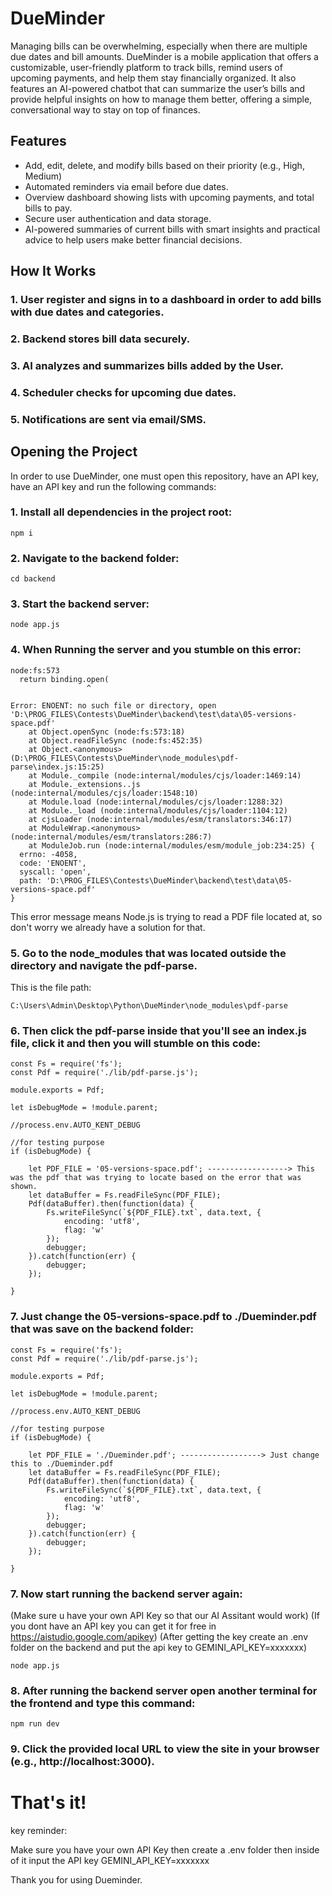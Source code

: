 # DueMinder
Managing bills can be overwhelming, especially when there are multiple due dates and bill amounts. DueMinder is a mobile application that offers a customizable, user-friendly platform to track bills, remind users of upcoming payments, and help them stay financially organized. It also features an AI-powered chatbot that can summarize the user’s bills and provide helpful insights on how to manage them better, offering a simple, conversational way to stay on top of finances.

## Features
- Add, edit, delete, and modify bills based on their priority (e.g., High, Medium)
- Automated reminders via email before due dates.
- Overview dashboard showing lists with upcoming payments, and total bills to pay.
- Secure user authentication and data storage.
- AI-powered summaries of current bills with smart insights and practical advice to help users make better financial decisions.

## How It Works 
### 1. User register and signs in to a dashboard in order to add bills with due dates and categories. 
### 2. Backend stores bill data securely.
### 3. AI analyzes and summarizes bills added by the User.
### 4. Scheduler checks for upcoming due dates. 
### 5. Notifications are sent via email/SMS.

## Opening the Project
In order to use DueMinder, one must open this repository, have an API key, have an API key and run the following commands:

### 1. Install all dependencies in the project root:
```
npm i
```
### 2. Navigate to the backend folder:
```
cd backend
```
### 3. Start the backend server:
```
node app.js
```
### 4. When Running the server and you stumble on this error:
```
node:fs:573
  return binding.open(
                 ^

Error: ENOENT: no such file or directory, open 'D:\PROG_FILES\Contests\DueMinder\backend\test\data\05-versions-space.pdf'
    at Object.openSync (node:fs:573:18)
    at Object.readFileSync (node:fs:452:35)
    at Object.<anonymous> (D:\PROG_FILES\Contests\DueMinder\node_modules\pdf-parse\index.js:15:25)
    at Module._compile (node:internal/modules/cjs/loader:1469:14)
    at Module._extensions..js (node:internal/modules/cjs/loader:1548:10)
    at Module.load (node:internal/modules/cjs/loader:1288:32)
    at Module._load (node:internal/modules/cjs/loader:1104:12)
    at cjsLoader (node:internal/modules/esm/translators:346:17)
    at ModuleWrap.<anonymous> (node:internal/modules/esm/translators:286:7)
    at ModuleJob.run (node:internal/modules/esm/module_job:234:25) {
  errno: -4058,
  code: 'ENOENT',
  syscall: 'open',
  path: 'D:\PROG_FILES\Contests\DueMinder\backend\test\data\05-versions-space.pdf'
}
```
This error message means Node.js is trying to read a PDF file located at, so don't worry we already have a solution for that.

### 5. Go to the node_modules that was located outside the directory and navigate the pdf-parse.
This is the file path:
```
C:\Users\Admin\Desktop\Python\DueMinder\node_modules\pdf-parse
```
### 6. Then click the pdf-parse inside that you'll see an index.js file, click it and then you will stumble on this code:
```
const Fs = require('fs');
const Pdf = require('./lib/pdf-parse.js');

module.exports = Pdf;

let isDebugMode = !module.parent; 

//process.env.AUTO_KENT_DEBUG

//for testing purpose
if (isDebugMode) {

    let PDF_FILE = '05-versions-space.pdf'; ------------------> This was the pdf that was trying to locate based on the error that was shown.
    let dataBuffer = Fs.readFileSync(PDF_FILE);
    Pdf(dataBuffer).then(function(data) {
        Fs.writeFileSync(`${PDF_FILE}.txt`, data.text, {
            encoding: 'utf8',
            flag: 'w'
        });
        debugger;
    }).catch(function(err) {
        debugger;
    });

}

```
### 7. Just change the 05-versions-space.pdf to ./Dueminder.pdf that was save on the backend folder:
```
const Fs = require('fs');
const Pdf = require('./lib/pdf-parse.js');

module.exports = Pdf;

let isDebugMode = !module.parent; 

//process.env.AUTO_KENT_DEBUG

//for testing purpose
if (isDebugMode) {

    let PDF_FILE = './Dueminder.pdf'; ------------------> Just change this to ./Dueminder.pdf
    let dataBuffer = Fs.readFileSync(PDF_FILE);
    Pdf(dataBuffer).then(function(data) {
        Fs.writeFileSync(`${PDF_FILE}.txt`, data.text, {
            encoding: 'utf8',
            flag: 'w'
        });
        debugger;
    }).catch(function(err) {
        debugger;
    });

}
```
### 7. Now start running the backend server again:
(Make sure u have your own API Key so that our AI Assitant would work)
(If you dont have an API key you can get it for free in https://aistudio.google.com/apikey)
(After getting the key create an .env folder on the backend and put the api key to GEMINI_API_KEY=xxxxxxx)
```
node app.js
```

### 8. After running the backend server open another terminal for the frontend and type this command:
```
npm run dev
```

### 9. Click the provided local URL to view the site in your browser (e.g., http://localhost:3000).

# That's it!

key reminder:

Make sure you have your own API Key then create a .env folder 
then inside of it input the API key GEMINI_API_KEY=xxxxxxx

Thank you for using Dueminder.

